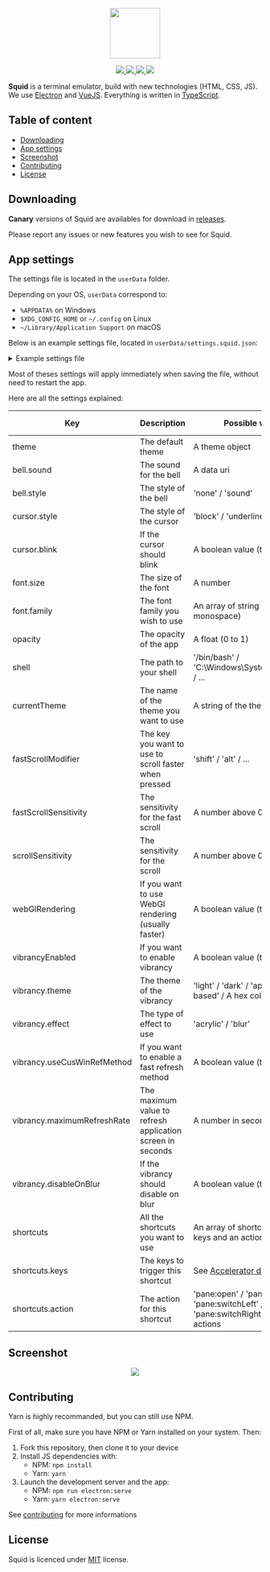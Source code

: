 <p align="center">
    <img src="https://i.imgur.com/L5TUf4J.png" width="100" />
</p>

<p align="center">
    <a href="https://github.com/QuiiBz/squid/actions">
        <img src="https://github.com/QuiiBz/squid/workflows/Lint/badge.svg" />
    </a>
    <a href="https://travis-ci.com/QuiiBz/squid">
        <img src="https://travis-ci.com/QuiiBz/squid.svg?branch=canary" />
    </a>
    <a href="https://www.code-inspector.com/project/4175/score/svg">
        <img src="https://www.code-inspector.com/project/4175/score/svg" />
    </a>
    <a href="https://github.com/QuiiBz/squid/issues">
        <img src="https://img.shields.io/badge/contributions-welcome-brightgreen.svg?style=flat" />
    </a>
</p>

**Squid** is a terminal emulator, build with new technologies (HTML, CSS, JS).
We use [Electron](https://electronjs.org) and [VueJS](https://vuejs.org). Everything is written in [TypeScript](https://typescriptlang.org).

## Table of content
- [Downloading](#downloading)
- [App settings](#app-settings)
- [Screenshot](#screenshot)
- [Contributing](#contributing)
- [License](#license)

## Downloading
**Canary** versions of Squid are availables for download in [releases](https://github.com/QuiiBz/squid/releases).

Please report any issues or new features you wish to see for Squid.

## App settings
The settings file is located in the `userData` folder.

Depending on your OS, `userData` correspond to:
* `%APPDATA%` on Windows
* `$XDG_CONFIG_HOME` or `~/.config` on Linux
* `~/Library/Application Support` on macOS

Below is an example settings file, located in `userData/settings.squid.json`:
<details>
    <summary>Example settings file</summary>
    <pre>{
  "theme": {
    "name": "default",
    "background": "#090b10",
    "foreground": "#ECEFF1",
    "cursor": "#89DDFF",
    "cursorAccent": "#89DDFF",
    "selection": "#ECEFF1",
    "border": "rgba(0, 0, 0, 0)",
    "black": "#000000",
    "red": "#E54B4B",
    "green": "#9ECE58",
    "yellow": "#FAED70",
    "blue": "#396FE2",
    "magenta": "#BB80B3",
    "cyan": "#2DDAFD",
    "white": "#d0d0d0",
    "brightBlack": "#6b6b6b",
    "brightRed": "#FF5370",
    "brightGreen": "#C3E88D",
    "brightYellow": "#FFCB6B",
    "brightBlue": "#82AAFF",
    "brightMagenta": "#C792EA",
    "brightCyan": "#89DDFF",
    "brightWhite": "#ffffff"
  },
  "bell": {
    "style": "none"
  },
  "cursor": {
    "style": "block",
    "blink": true
  },
  "font": {
    "size": 15,
    "family": "\"DroidSansMono Nerd Font\", \"Fira Code\", monospace"
  },
  "opacity": 0.9,
  "shell": "bash",
  "currentTheme": "material",
  "fastScrollModifier": "shift",
  "fastScrollSensitivity": 5,
  "scrollSensitivity": 1,
  "webGlRendering": true,
  "vibrancyEnabled": true,
  "vibrancy": {
    "theme": "light",
    "effect": "acrylic",
    "useCustomWindowRefreshMethod": true,
    "maximumRefreshRate": 60,
    "disableOnBlur": true
  },
  "shortcuts": [
    {
      "keys": "CommandOrControl+Shift+T",
      "action": "pane:open"
    },
    {
      "keys": "CommandOrControl+Shift+W",
      "action": "pane:close"
    },
    {
      "keys": "Alt+Left",
      "action": "pane:switchLeft"
    },
    {
      "keys": "Alt+Right",
      "action": "pane:switchRight"
    },
    {
      "keys": "CommandOrControl+Up",
      "action": "pane:zoomIn"
    },
    {
      "keys": "CommandOrControl+Down",
      "action": "pane:zoomOut"
    }
  ]
}</pre>
</details>

Most of theses settings will apply immediately when saving the file, without need to restart the app.

Here are all the settings explained:

| Key | Description | Possible values | Auto refresh |
| --- | --- | --- | --- |
| theme | The default theme | A theme object | ✔ |
| bell.sound | The sound for the bell | A data uri | ✔ |
| bell.style | The style of the bell | 'none' / 'sound' | ✔ |
| cursor.style | The style of the cursor | 'block' / 'underline' / 'bar' | ✔ |
| cursor.blink | If the cursor should blink | A boolean value (true / false) | ✔ |
| font.size | The size of the font | A number | ✔ |
| font.family | The font family you wish to use | An array of string (\"Fira Code\", monospace) | ✔ |
| opacity | The opacity of the app | A float (0 to 1) | ✔ |
| shell | The path to your shell | '/bin/bash' / 'C:\\Windows\\System32\\wsl.exe' / ... | ❌ |
| currentTheme | The name of the theme you want to use | A string of the theme name | ❌ |
| fastScrollModifier | The key you want to use to scroll faster when pressed | 'shift' / 'alt' / ... | ✔ |
| fastScrollSensitivity | The sensitivity for the fast scroll | A number above 0 | ✔ |
| scrollSensitivity | The sensitivity for the scroll | A number above 0 | ✔ |
| webGlRendering | If you want to use WebGl rendering (usually faster) | A boolean value (true / false) | ❌ |
| vibrancyEnabled | If you want to enable vibrancy | A boolean value (true / false) | ✔ |
| vibrancy.theme | The theme of the vibrancy | 'light' / 'dark' / 'appearance-based' / A hex color | ✔ |
| vibrancy.effect | The type of effect to use | 'acrylic' / 'blur' | ✔ |
| vibrancy.useCusWinRefMethod | If you want to enable a fast refresh method | A boolean value (true / false) | ❌ |
| vibrancy.maximumRefreshRate | The maximum value to refresh application screen in seconds | A number in seconds | ✔ |
| vibrancy.disableOnBlur | If the vibrancy should disable on blur | A boolean value (true / false) | ✔ |
| shortcuts | All the shortcuts you want to use | An array of shortcuts with the keys and an action | ❌ |
| shortcuts.keys | The keys to trigger this shortcut | See <a href="https://www.electronjs.org/docs/api/accelerator">Accelerator doc</a> | |
| shortcuts.action | The action for this shortcut | 'pane:open' / 'pane:close' / 'pane:switchLeft' / 'pane:switchRight' / Plugins actions | |

## Screenshot
<p align="center">
    <img src="https://i.imgur.com/1pSJyPI.png" />
</p>

## Contributing
Yarn is highly recommanded, but you can still use NPM.

First of all, make sure you have NPM or Yarn installed on your system. Then:
1) Fork this repository, then clone it to your device
2) Install JS dependencies with:
   - NPM: `npm install`
   - Yarn: `yarn`
3) Launch the development server and the app:
   - NPM: `npm run electron:serve`
   - Yarn: `yarn electron:serve`
   
See [contributing](CONTRIBUTING.md) for more informations   
   
## License
Squid is licenced under [MIT](https://choosealicense.com/licenses/mit/) license.